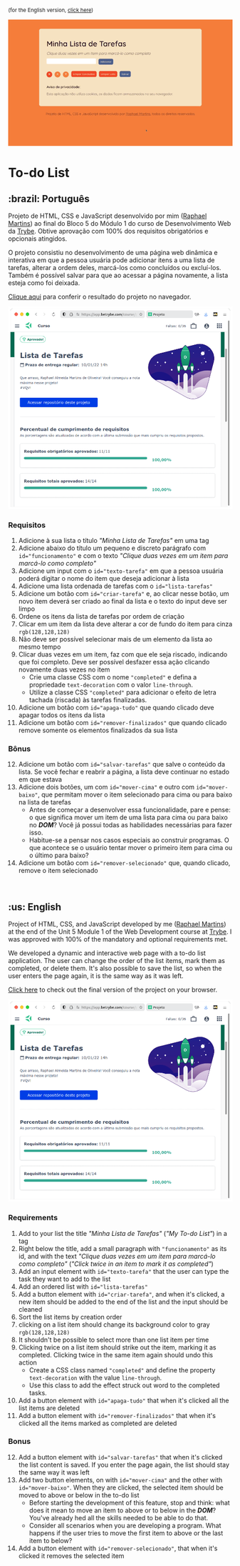 <small>(for the English version, <a href="#en">click here</a>)</small>

![Prévia da página - Preview of the page](./preview.gif)

# To-do List
<h2>:brazil: Português</h2>
<p id="pt">Projeto de HTML, CSS e JavaScript desenvolvido por mim (<a href="https://www.linkedin.com/in/raphaelameidamartins/" target="_blank" rel="external">Raphael Martins</a>) ao final do Bloco 5 do Módulo 1 do curso de Desenvolvimento Web da <a href="https://www.betrybe.com" targe="_blank" rel="nofollow">Trybe</a>. Obtive aprovação com 100% dos requisitos obrigatórios e opcionais atingidos.</p>
<p>O projeto consistiu no desenvolvimento de uma página web dinâmica e interativa em que a pessoa usuária pode adicionar itens a uma lista de tarefas, alterar a ordem deles, marcá-los como concluídos ou excluí-los. Também é possível salvar para que ao acessar a página novamente, a lista esteja como foi deixada.</p>
<p><a href="https://raphaelalmeidamartins.github.io/project-to-do-list/" target="_blank">Clique aqui</a> para conferir o resultado do projeto no navegador.</p>

![Minha nota no projeto - My grade of the project](./nota.png)

### Requisitos
<ol>
  <li>Adicione à sua lista o título <em>"Minha Lista de Tarefas"</em> em uma tag</li>
  <li>Adicione abaixo do título um pequeno e discreto parágrafo com <code>id="funcionamento"</code> e com o texto <em>"Clique duas vezes em um item para marcá-lo como completo"</em></li>
  <li>Adicione um input com o <code>id="texto-tarefa"</code> em que a pessoa usuária poderá digitar o nome do item que deseja adicionar à lista</li>
  <li>Adicione uma lista ordenada de tarefas com o <code>id="lista-tarefas"</code></li>
  <li>Adicione um botão com <code>id="criar-tarefa"</code> e, ao clicar nesse botão, um novo item deverá ser criado ao final da lista e o texto do input deve ser limpo</li>
  <li>Ordene os itens da lista de tarefas por ordem de criação</li>
  <li>Clicar em um item da lista deve alterar a cor de fundo do item para cinza <code>rgb(128,128,128)</code></li>
  <li>Não deve ser possível selecionar mais de um elemento da lista ao mesmo tempo</li>
  <li>Clicar duas vezes em um item, faz com que ele seja riscado, indicando que foi completo. Deve ser possível desfazer essa ação clicando novamente duas vezes no item
    <ul>
      <li>Crie uma classe CSS com o nome <code>"completed"</code> e defina a propriedade <code>text-decoration</code> com o valor <code>line-through</code>.</li>
      <li>Utilize a classe CSS <code>"completed"</code> para adicionar o efeito de letra tachada (riscada) às tarefas finalizadas.</li>
    </ul>
  </li>
  <li>Adicione um botão com <code>id="apaga-tudo"</code> que quando clicado deve apagar todos os itens da lista</li>
  <li>Adicione um botão com <code>id="remover-finalizados"</code> que quando clicado remove somente os elementos finalizados da sua lista</li>
</ol>

### Bônus
<ol start="12">
  <li>Adicione um botão com <code>id="salvar-tarefas"</code> que salve o conteúdo da lista. Se você fechar e reabrir a página, a lista deve continuar no estado em que estava</li>
  <li>Adicione dois botões, um com <code>id="mover-cima"</code> e outro com <code>id="mover-baixo"</code>, que permitam mover o item selecionado para cima ou para baixo na lista de tarefas
    <ul>
      <li>Antes de começar a desenvolver essa funcionalidade, pare e pense: o que significa mover um item de uma lista para cima ou para baixo no <strong><em>DOM</em></strong>? Você já possui todas as habilidades necessárias para fazer isso.</li>
      <li>Habitue-se a pensar nos casos especiais ao construir programas. O que acontece se o usuário tentar mover o primeiro item para cima ou o último para baixo?</li>
    </ul>
  </li>
  <li>Adicione um botão com <code>id="remover-selecionado"</code> que, quando clicado, remove o item selecionado</li>
</ol>
<br>

<h2 id="en">:us: English</h2>
<p>Project of HTML, CSS, and JavaScript developed by me (<a href="https://www.linkedin.com/in/raphaelameidamartins/" target="_blank" rel="external">Raphael Martins</a>) at the end of the Unit 5 Module 1 of the Web Development course at <a href="https://www.betrybe.com" targe="_blank" rel="nofollow">Trybe</a>. I was approved with 100% of the mandatory and optional requirements met.</p>
<p>We developed a dynamic and interactive web page with a to-do list application. The user can change the order of the list items, mark them as completed, or delete them. It's also possible to save the list, so when the user enters the page again, it is the same way as it was left.</p>
<p><a href="https://raphaelalmeidamartins.github.io/project-to-do-list/" target="_blank">Click here</a> to check out the final version of the project on your browser.</p>

![My grade of the project - Minha nota no projeto](./nota.png)

### Requirements
<ol>
  <li>Add to your list the title <em>"Minha Lista de Tarefas"</em> (<em>"My To-do List"</em>) in a tag</li>
  <li>Right below the title, add a small paragraph with <code>"funcionamento"</code> as its id, and with the text <em>"Clique duas vezes em um item para marcá-lo como completo"</em> (<em>"Click twice in an item to mark it as completed"</em>)</li>
  <li>Add an input element with <code>id="texto-tarefa"</code> that the user can type the task they want to add to the list</li>
  <li>Add an ordered list with <code>id="lista-tarefas"</code></li>
  <li>Add a button element with <code>id="criar-tarefa"</code>, and when it's clicked, a new item should be added to the end of the list and the input should be cleaned</li>
  <li>Sort the list items by creation order</li>
  <li>clicking on a list item should change its background color to gray <code>rgb(128,128,128)</code></li>
  <li>It shouldn't be possible to select more than one list item per time</li>
  <li>Clicking twice on a list item should strike out the item, marking it as completed. Clicking twice in the same item again should undo this action
    <ul>
      <li>Create a CSS class named <code>"completed"</code>  and define the property <code>text-decoration</code> with the value <code>line-through</code>.</li>
      <li>Use this class to add the effect struck out word to the completed tasks.</li>
    </ul>
  </li>
  <li>Add a button element with <code>id="apaga-tudo"</code> that when it's clicked all the list items are deleted</li>
  <li>Add a button element with <code>id="remover-finalizados"</code> that when it's clicked all the items marked as completed are deleted</li>
</ol>

### Bonus
<ol start="12">
  <li>Add a button element with <code>id="salvar-tarefas"</code> that when it's clicked the list content is saved. If you enter the page again, the list should stay the same way it was left</li>
  <li>Add two button elements, on with <code>id="mover-cima"</code> and the other with <code>id="mover-baixo"</code>. When they are clicked, the selected item should be moved to above or below in the to-do list
    <ul>
      <li>Before starting the development of this feature, stop and think: what does it mean to move an item to above or to below in the <strong><em>DOM</em></strong>? You've already hed all the skills needed to be able to do that.</li>
      <li>Consider all scenarios when you are developing a program. What happens if the user tries to move the first item to above or the last item to below?</li>
    </ul>
  </li>
  <li>Add a button element with <code>id="remover-selecionado"</code>, that when it's clicked it removes the selected item</li>
</ol>
